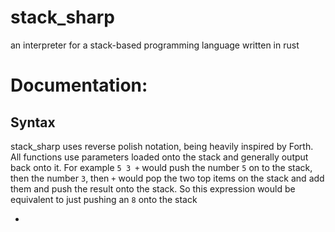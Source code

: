 # stack_sharp
an interpreter for a stack-based programming language written in rust

# Documentation:

## Syntax
stack_sharp uses reverse polish notation, being heavily inspired by Forth.
All functions use parameters loaded onto the stack and generally output back onto it.
For example `5 3 +` would push the number `5` on to the stack, then the number `3`, then `+` would pop the two top items on the stack and add them and push the result onto the stack. So this expression would be equivalent to just pushing an `8` onto the stack

- 